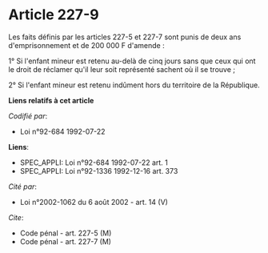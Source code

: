 # Article 227-9

Les faits définis par les articles 227-5 et 227-7 sont punis de deux ans d'emprisonnement et de 200 000 F d'amende :

1° Si l'enfant mineur est retenu au-delà de cinq jours sans que ceux qui ont le droit de réclamer qu'il leur soit représenté
sachent où il se trouve ;

2° Si l'enfant mineur est retenu indûment hors du territoire de la République.

**Liens relatifs à cet article**

_Codifié par_:

  - Loi n°92-684 1992-07-22

**Liens**:

  - SPEC_APPLI: Loi n°92-684 1992-07-22 art. 1
  - SPEC_APPLI: Loi n°92-1336 1992-12-16 art. 373

_Cité par_:

  - Loi n°2002-1062 du 6 août 2002 - art. 14 (V)

_Cite_:

  - Code pénal - art. 227-5 (M)
  - Code pénal - art. 227-7 (M)
